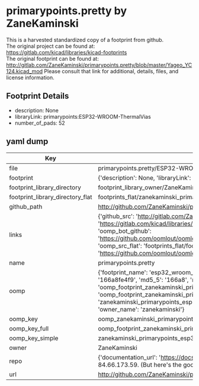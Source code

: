 # primarypoints.pretty by ZaneKaminski  
This is a harvested standardized copy of a footprint from github.  
The original project can be found at:  
https://gitlab.com/kicad/libraries/kicad-footprints  
The original footprint can be found at:
http://gitlab.com/ZaneKaminski/primarypoints.pretty/blob/master/Yageo_YC124.kicad_mod
Please consult that link for additional, details, files, and license information.  
## Footprint Details
* description: None  
* libraryLink: primarypoints:ESP32-WROOM-ThermalVias  
* number_of_pads: 52  
## yaml dump  
| Key | Value |  
| --- | --- |  
| file | primarypoints.pretty/ESP32-WROOM-ThermalVias.kicad_mod |  
| footprint | {'description': None, 'libraryLink': 'primarypoints:ESP32-WROOM-ThermalVias', 'number_of_pads': 52} |  
| footprint_library_directory | footprint_library_owner/ZaneKaminski_primarypoints.pretty |  
| footprint_library_directory_flat | footprints_flat/zanekaminski_primarypoints_esp32_wroom_thermalvias/working |  
| github_path | http://github.com/ZaneKaminski/primarypoints.pretty/blob/master/ESP32-WROOM-ThermalVias.kicad_mod |  
| links | {'github_src': 'http://gitlab.com/ZaneKaminski/primarypoints.pretty/blob/master/Yageo_YC124.kicad_mod', 'github_src_repo': 'https://gitlab.com/kicad/libraries/kicad-footprints', 'oomp_bot': 'footprints/zanekaminski_primarypoints_esp32_wroom_thermalvias/working', 'oomp_bot_github': 'https://github.com/oomlout/oomlout_oomp_footprint_bot/tree/main/footprints/zanekaminski_primarypoints_esp32_wroom_thermalvias/working', 'oomp_src_flat': 'footprints_flat/footprints_flat/zanekaminski_primarypoints_esp32_wroom_thermalvias/working', 'oomp_src_flat_github': 'https://github.com/oomlout/oomlout_oomp_footprint_src/tree/main/footprints_flat/zanekaminski_primarypoints_esp32_wroom_thermalvias/working'} |  
| name | primarypoints.pretty |  
| oomp | {'footprint_name': 'esp32_wroom_thermalvias', 'library_name': 'primarypoints', 'md5': '166a8fe4f9e17f8a785edc609153aa96', 'md5_10': '166a8fe4f9', 'md5_5': '166a8', 'md5_6': '166a8f', 'oomp_key': 'oomp_zanekaminski_primarypoints_esp32_wroom_thermalvias', 'oomp_key_extra': 'oomp_footprint_zanekaminski_primarypoints_esp32_wroom_thermalvias', 'oomp_key_full': 'oomp_footprint_zanekaminski_primarypoints_esp32_wroom_thermalvias_166a8f', 'oomp_key_simple': 'zanekaminski_primarypoints_esp32_wroom_thermalvias', 'original_filename': 'primarypoints.pretty/ESP32-WROOM-ThermalVias.kicad_mod', 'owner_name': 'zanekaminski'} |  
| oomp_key | oomp_zanekaminski_primarypoints_esp32_wroom_thermalvias |  
| oomp_key_full | oomp_footprint_zanekaminski_primarypoints_esp32_wroom_thermalvias |  
| oomp_key_simple | zanekaminski_primarypoints_esp32_wroom_thermalvias |  
| owner | ZaneKaminski |  
| repo | {'documentation_url': 'https://docs.github.com/rest/overview/resources-in-the-rest-api#rate-limiting', 'message': "API rate limit exceeded for 84.66.173.59. (But here's the good news: Authenticated requests get a higher rate limit. Check out the documentation for more details.)"} |  
| url | http://github.com/ZaneKaminski/primarypoints.pretty |  

